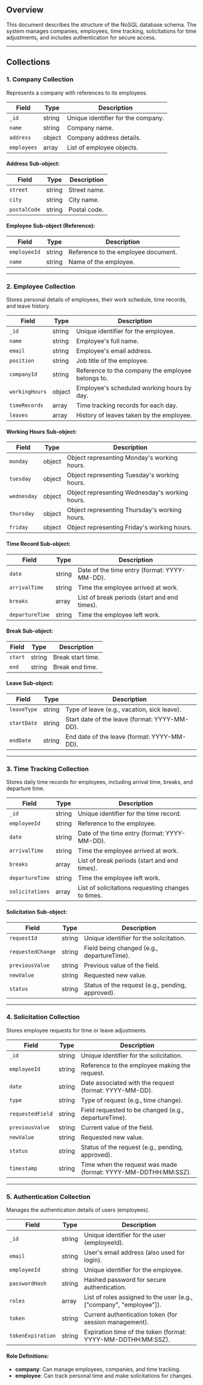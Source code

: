 ## Overview
This document describes the structure of the NoSQL database schema. The system manages companies, employees, time tracking, solicitations for time adjustments, and includes authentication for secure access.

---

## Collections

### 1. **Company Collection**
Represents a company with references to its employees.

| Field         | Type      | Description                                         |
|---------------|-----------|-----------------------------------------------------|
| `_id`         | string    | Unique identifier for the company.                  |
| `name`        | string    | Company name.                                       |
| `address`     | object    | Company address details.                            |
| `employees`   | array     | List of employee objects.                           |

#### Address Sub-object:
| Field         | Type      | Description                                         |
|---------------|-----------|-----------------------------------------------------|
| `street`      | string    | Street name.                                        |
| `city`        | string    | City name.                                          |
| `postalCode`  | string    | Postal code.                                        |

#### Employee Sub-object (Reference):
| Field         | Type      | Description                                         |
|---------------|-----------|-----------------------------------------------------|
| `employeeId`  | string    | Reference to the employee document.                 |
| `name`        | string    | Name of the employee.                               |

---

### 2. **Employee Collection**
Stores personal details of employees, their work schedule, time records, and leave history.

| Field         | Type      | Description                                         |
|---------------|-----------|-----------------------------------------------------|
| `_id`         | string    | Unique identifier for the employee.                 |
| `name`        | string    | Employee's full name.                               |
| `email`       | string    | Employee's email address.                           |
| `position`    | string    | Job title of the employee.                          |
| `companyId`   | string    | Reference to the company the employee belongs to.   |
| `workingHours`| object    | Employee's scheduled working hours by day.          |
| `timeRecords` | array     | Time tracking records for each day.                 |
| `leaves`      | array     | History of leaves taken by the employee.            |

#### Working Hours Sub-object:
| Field         | Type      | Description                                         |
|---------------|-----------|-----------------------------------------------------|
| `monday`      | object    | Object representing Monday's working hours.         |
| `tuesday`     | object    | Object representing Tuesday's working hours.        |
| `wednesday`   | object    | Object representing Wednesday's working hours.      |
| `thursday`    | object    | Object representing Thursday's working hours.       |
| `friday`      | object    | Object representing Friday's working hours.         |

#### Time Record Sub-object:
| Field         | Type      | Description                                         |
|---------------|-----------|-----------------------------------------------------|
| `date`        | string    | Date of the time entry (format: YYYY-MM-DD).        |
| `arrivalTime` | string    | Time the employee arrived at work.                  |
| `breaks`      | array     | List of break periods (start and end times).        |
| `departureTime`| string   | Time the employee left work.                        |

#### Break Sub-object:
| Field         | Type      | Description                                         |
|---------------|-----------|-----------------------------------------------------|
| `start`       | string    | Break start time.                                   |
| `end`         | string    | Break end time.                                     |

#### Leave Sub-object:
| Field         | Type      | Description                                         |
|---------------|-----------|-----------------------------------------------------|
| `leaveType`   | string    | Type of leave (e.g., vacation, sick leave).         |
| `startDate`   | string    | Start date of the leave (format: YYYY-MM-DD).       |
| `endDate`     | string    | End date of the leave (format: YYYY-MM-DD).         |

---

### 3. **Time Tracking Collection**
Stores daily time records for employees, including arrival time, breaks, and departure time.

| Field         | Type      | Description                                         |
|---------------|-----------|-----------------------------------------------------|
| `_id`         | string    | Unique identifier for the time record.              |
| `employeeId`  | string    | Reference to the employee.                          |
| `date`        | string    | Date of the time entry (format: YYYY-MM-DD).        |
| `arrivalTime` | string    | Time the employee arrived at work.                  |
| `breaks`      | array     | List of break periods (start and end times).        |
| `departureTime`| string   | Time the employee left work.                        |
| `solicitations`| array    | List of solicitations requesting changes to times.  |

#### Solicitation Sub-object:
| Field         | Type      | Description                                         |
|---------------|-----------|-----------------------------------------------------|
| `requestId`   | string    | Unique identifier for the solicitation.             |
| `requestedChange` | string| Field being changed (e.g., departureTime).          |
| `previousValue` | string  | Previous value of the field.                        |
| `newValue`    | string    | Requested new value.                                |
| `status`      | string    | Status of the request (e.g., pending, approved).    |

---

### 4. **Solicitation Collection**
Stores employee requests for time or leave adjustments.

| Field         | Type      | Description                                         |
|---------------|-----------|-----------------------------------------------------|
| `_id`         | string    | Unique identifier for the solicitation.             |
| `employeeId`  | string    | Reference to the employee making the request.       |
| `date`        | string    | Date associated with the request (format: YYYY-MM-DD). |
| `type`        | string    | Type of request (e.g., time change).                |
| `requestedField` | string | Field requested to be changed (e.g., departureTime).|
| `previousValue` | string  | Current value of the field.                         |
| `newValue`    | string    | Requested new value.                                |
| `status`      | string    | Status of the request (e.g., pending, approved).    |
| `timestamp`   | string    | Time when the request was made (format: YYYY-MM-DDTHH:MM:SSZ). |

---

### 5. **Authentication Collection**
Manages the authentication details of users (employees).

| Field         | Type      | Description                                         |
|---------------|-----------|-----------------------------------------------------|
| `_id`         | string    | Unique identifier for the user (employeeId).        |
| `email`       | string    | User's email address (also used for login).         |
| `employeeId`  | string    | Unique identifier for the employee.                 |
| `passwordHash`| string    | Hashed password for secure authentication.          |
| `roles`       | array     | List of roles assigned to the user (e.g., ["company", "employee"]). |
| `token`       | string    | Current authentication token (for session management). |
| `tokenExpiration` | string| Expiration time of the token (format: YYYY-MM-DDTHH:MM:SSZ). |

#### Role Definitions:
- **company**: Can manage employees, companies, and time tracking.
- **employee**: Can track personal time and make solicitations for changes.

